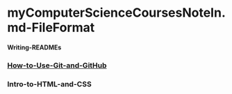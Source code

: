 # myComputerScienceCoursesNoteIn.md-FileFormat

#### Writing-READMEs

### [How-to-Use-Git-and-GitHub](https://joseescobarmejia.com)

### Intro-to-HTML-and-CSS